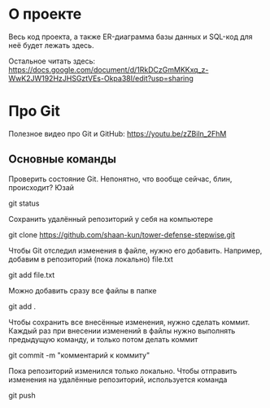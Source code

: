 # О проекте

Весь код проекта, а также ER-диаграмма базы данных и SQL-код для неё будет лежать здесь.

Остальное читать здесь: https://docs.google.com/document/d/1RkDCzGmMKKxq_z-WwK2JW192HzJHSGztVEs-Okpa38I/edit?usp=sharing

# Про Git

Полезное видео про Git и GitHub: https://youtu.be/zZBiln_2FhM

## Основные команды

Проверить состояние Git. Непонятно, что вообще сейчас, блин, происходит? Юзай

git status

Сохранить удалённый репозиторий у себя на компьютере

git clone https://github.com/shaan-kun/tower-defense-stepwise.git

Чтобы Git отследил изменения в файле, нужно его добавить. Например, добавим в репозиторий (пока локально) file.txt

git add file.txt

Можно добавить сразу все файлы в папке

git add .

Чтобы сохранить все внесённые изменения, нужно сделать коммит. Каждый раз при внесении изменений в файлы нужно выполнять предыдущую команду, и только потом делать коммит

git commit -m "комментарий к коммиту"

Пока репозиторий изменился только локально. Чтобы отправить изменения на удалённые репозиторий, используется команда

git push